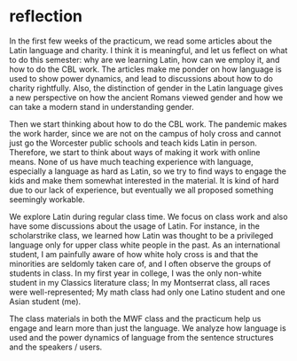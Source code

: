 # reflection 

In the first few weeks of the practicum, we read some articles about the 
Latin language and charity. I think it is meaningful, and let us feflect on what to do this semester: why are we learning Latin, how can we employ it, and how to do the CBL work. The articles make me ponder on how language is used to show power dynamics, and lead to discussions about how to do charity rightfully. Also, the distinction of gender in the Latin language gives a new perspective on how the ancient Romans viewed gender and how we can take a modern stand in understanding gender. 

Then we start thinking about how to do the CBL work. The pandemic makes the work harder, since we are not on the campus of holy cross and cannot just go the Worcester public schools and teach kids Latin in person. Therefore, we start to think about ways of making it work with online means. None of us have much teaching experience with language, especially a language as hard as Latin, so we try to find ways to engage the kids and make them somewhat interested in the material. It is kind of hard due to our lack of experience, but eventually we all proposed something seemingly workable. 

We explore Latin during regular class time. We focus on class work and also have some discussions about the usage of Latin. For instance, in the scholarstrike class, we learned how Latin was thought to be a privileged language only for upper class white people in the past. As an international student, I am painfully aware of how white holy cross is and that the minorities are seldomly taken care of, and I often observe the groups of students in class. In my first year in college, I was the only non-white student in my Classics literature class; In my Montserrat class, all races were well-represented; My math class had only one Latino student and one Asian student (me). 

The class materials in both the MWF class and the practicum help us engage and learn more than just the language. We analyze how language is used and the power dynamics of language from the sentence structures and the speakers / users. 
